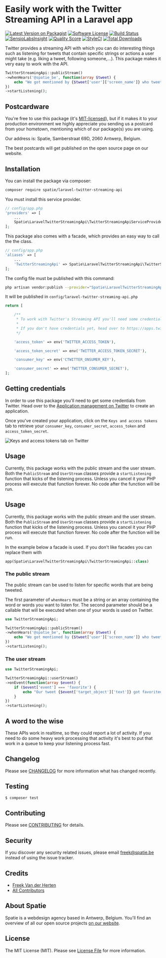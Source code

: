 # Easily work with the Twitter Streaming API in a Laravel app

[![Latest Version on Packagist](https://img.shields.io/packagist/v/spatie/laravel-twitter-streaming-api.svg?style=flat-square)](https://packagist.org/packages/spatie/laravel-twitter-streaming-api)
[![Software License](https://img.shields.io/badge/license-MIT-brightgreen.svg?style=flat-square)](LICENSE.md)
[![Build Status](https://img.shields.io/travis/spatie/laravel-twitter-streaming-api/master.svg?style=flat-square)](https://travis-ci.org/spatie/laravel-twitter-streaming-api)
[![SensioLabsInsight](https://img.shields.io/sensiolabs/i/32372440-dd8f-41c0-9a2e-9d3936b94df0.svg?style=flat-square)](https://insight.sensiolabs.com/projects/32372440-dd8f-41c0-9a2e-9d3936b94df0)
[![Quality Score](https://img.shields.io/scrutinizer/g/spatie/laravel-twitter-streaming-api.svg?style=flat-square)](https://scrutinizer-ci.com/g/spatie/laravel-twitter-streaming-api)
[![StyleCI](https://styleci.io/repos/78793113/shield?branch=master)](https://styleci.io/repos/78793113)
[![Total Downloads](https://img.shields.io/packagist/dt/spatie/laravel-twitter-streaming-api.svg?style=flat-square)](https://packagist.org/packages/spatie/laravel-twitter-streaming-api)

Twitter provides a streaming API with which you can do interesting things such as listening for tweets that contain specific strings or actions a user might take (e.g. liking a tweet, following someone,...). This package makes it very easy to work with the API.

```php
TwitterStreamingApi::publicStream()
->whenHears('@spatie_be', function(array $tweet) {
    echo "We got mentioned by {$tweet['user']['screen_name']} who tweeted {$tweet['text']}";
})
->startListening();
```

## Postcardware

You're free to use this package (it's [MIT-licensed](LICENSE.md)), but if it makes it to your production environment we highly appreciate you sending us a postcard from your hometown, mentioning which of our package(s) you are using.

Our address is: Spatie, Samberstraat 69D, 2060 Antwerp, Belgium.

The best postcards will get published on the open source page on our website.

## Installation

You can install the package via composer:

``` bash
composer require spatie/laravel-twitter-streaming-api
```

You must install this service provider.

```php
// config/app.php
'providers' => [
    ...
    Spatie\LaravelTwitterStreamingApi\TwitterStreamingApiServiceProvider::class,
];
```

This package also comes with a facade, which provides an easy way to call the the class.

```php
// config/app.php
'aliases' => [
    ...
    'TwitterStreamingApi' => Spatie\LaravelTwitterStreamingApi\TwitterStreamingApiFacade::class,
];
```

The config file must be published with this command:

```bash
php artisan vendor:publish --provider="Spatie\LaravelTwitterStreamingApi\TwitterStreamingApiServiceProvider" --tag="config"
```

It will be published in `config/laravel-twitter-streaming-api.php`

```php
return [

    /**
     * To work with Twitter's Streaming API you'll need some credentials.
     *
     * If you don't have credentials yet, head over to https://apps.twitter.com/
     */

    'access_token' => env('TWITTER_ACCESS_TOKEN'),

    'access_token_secret' => env('TWITTER_ACCESS_TOKEN_SECRET'),

    'consumer_key' => env('CTWITTER_ONSUMER_KEY'),

    'consumer_secret' => env('TWITTER_CONSUMER_SECRET'),
];
```

## Getting credentials

In order to use this package you'll need to get some credentials from Twitter. Head over to the [Application management on Twitter](https://apps.twitter.com/) to create an application.

Once you've created your application, click on the `Keys and access tokens` tab to retrieve your `consumer_key`, `consumer_secret`, `access_token` and `access_token_secret`. 

![Keys and access tokens tab on Twitter](https://spatie.github.io/twitter-streaming-api/images/twitter.jpg)

## Usage

Currently, this package works with the public stream and the user stream. Both the `PublicStream` and `UserStream` classes provide a `startListening` function that kicks of the listening process. Unless you cancel it your PHP process will execute that function forever. No code after the function will be run.

## Usage

Currently, this package works with the public stream and the user stream. Both the `PublicStream` and `UserStream` classes provide a `startListening` function that kicks of the listening process. Unless you cancel it your PHP process will execute that function forever. No code after the function will be run.

In the example below a facade is used. If you don't like facades you can replace them with

```php
app(Spatie\LaravelTwitterStreamingApi\TwitterStreamingApi::class)
```

### The public stream

The public stream can be used to listen for specific words that are being tweeted.

The first parameter of `whenHears` must be a string or an array containing the word or words you want to listen for. The second parameter should be a callable that will be executed when one of your words is used on Twitter.

```php
use TwitterStreamingApi;

TwitterStreamingApi::publicStream()
->whenHears('@spatie_be', function(array $tweet) {
    echo "We got mentioned by {$tweet['user']['screen_name']} who tweeted {$tweet['text']}";
})
->startListening();
```

### The user stream

```php
use TwitterStreamingApi;

TwitterStreamingApi::userStream()
->onEvent(function(array $event) {
    if ($event['event'] === 'favorite') {
        echo "Our tweet {$event['target_object']['text']} got favorited by {$event['source']['screen_name']}";
    }
})
->startListening();
```

## A word to the wise

These APIs work in realtime, so they could report a lot of activity. If you need to do some heavy work processing that activity it's best to put that work in a queue to keep your listening process fast.


## Changelog

Please see [CHANGELOG](CHANGELOG.md) for more information what has changed recently.

## Testing

``` bash
$ composer test
```

## Contributing

Please see [CONTRIBUTING](CONTRIBUTING.md) for details.

## Security

If you discover any security related issues, please email freek@spatie.be instead of using the issue tracker.

## Credits

- [Freek Van der Herten](https://github.com/freekmurze)
- [All Contributors](../../contributors)

## About Spatie
Spatie is a webdesign agency based in Antwerp, Belgium. You'll find an overview of all our open source projects [on our website](https://spatie.be/opensource).

## License

The MIT License (MIT). Please see [License File](LICENSE.md) for more information.
